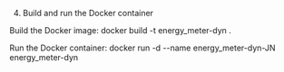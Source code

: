 4. Build and run the Docker container


Build the Docker image:
docker build -t energy_meter-dyn .


Run the Docker container:
docker run -d --name energy_meter-dyn-JN energy_meter-dyn
